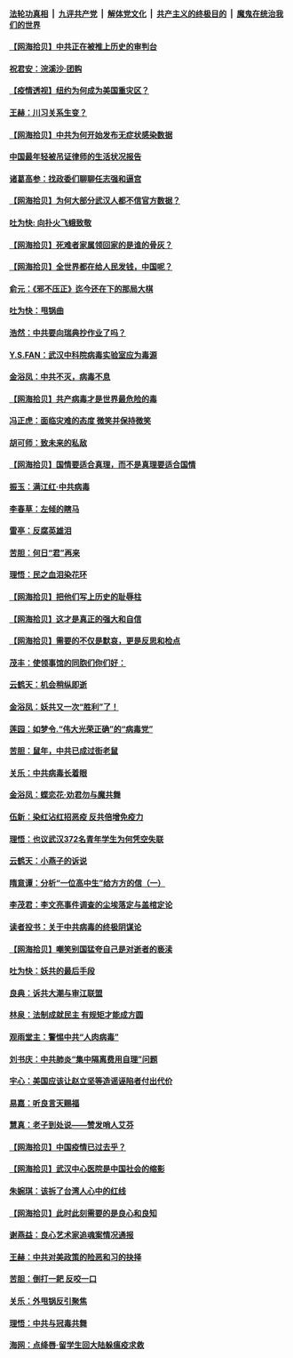####  [法轮功真相](../../../../basic/blob/master/README.md?t=04050430) &nbsp;|&nbsp; [九评共产党](../../../../9ping.md/blob/master/README.md?t=04050430) &nbsp;|&nbsp; [解体党文化](../../../../jtdwh.md/blob/master/README.md?t=04050430)  &nbsp;|&nbsp; [共产主义的终极目的](../../../../gczydzjmd.md/blob/master/README.md?t=04050430) &nbsp;|&nbsp; [魔鬼在统治我们的世界](../../../../mgztzwmdsj.md/blob/master/README.md?t=04050430) 

#### [【网海拾贝】中共正在被推上历史的审判台](../pages/nsc993/n12002620.md?t=04050430) 

#### [祝君安：浣溪沙·团购](../pages/nsc993/n12002413.md?t=04050430) 

#### [【疫情透视】纽约为何成为美国重灾区？](../pages/nsc993/n12001518.md?t=04050430) 

#### [王赫：川习关系生变？](../pages/nsc993/n11999519.md?t=04050430) 

#### [【网海拾贝】中共为何开始发布无症状感染数据](../pages/nsc993/n11997270.md?t=04050430) 

#### [中国最年轻被吊证律师的生活状况报告](../pages/nsc993/n11995095.md?t=04050430) 

#### [诸葛高参：找政委们聊聊任志强和逼宫](../pages/nsc993/n11993193.md?t=04050430) 

#### [【网海拾贝】为何大部分武汉人都不信官方数据？](../pages/nsc993/n11994015.md?t=04050430) 

#### [吐为快: 向扑火飞蛾致敬](../pages/nsc993/n11993324.md?t=04050430) 

#### [【网海拾贝】死难者家属领回家的是谁的骨灰？](../pages/nsc993/n11990938.md?t=04050430) 

#### [【网海拾贝】全世界都在给人民发钱，中国呢？](../pages/nsc993/n11989723.md?t=04050430) 

#### [俞元：《邪不压正》迄今还在下的那局大棋](../pages/nsc993/n11989162.md?t=04050430) 

#### [吐为快：甩锅曲](../pages/nsc993/n11988323.md?t=04050430) 

#### [浩然：中共要向瑞典抄作业了吗？](../pages/nsc993/n11988046.md?t=04050430) 

#### [Y.S.FAN：武汉中科院病毒实验室应为毒源](../pages/nsc993/n11987185.md?t=04050430) 

#### [金浴凤：中共不灭，病毒不息](../pages/nsc993/n11984947.md?t=04050430) 

#### [【网海拾贝】共产病毒才是世界最危险的毒](../pages/nsc993/n11984863.md?t=04050430) 

#### [冯正虎：面临灾难的态度 微笑并保持微笑](../pages/nsc993/n11984764.md?t=04050430) 

#### [胡可师：致未来的私敌](../pages/nsc993/n11984718.md?t=04050430) 

#### [【网海拾贝】国情要适合真理，而不是真理要适合国情](../pages/nsc993/n11982864.md?t=04050430) 

#### [振玉：满江红·中共病毒](../pages/nsc993/n11976805.md?t=04050430) 

#### [李春草：左倾的瞎马](../pages/nsc993/n11976792.md?t=04050430) 

#### [雷亭：反腐英雄泪](../pages/nsc993/n11976283.md?t=04050430) 

#### [苦胆：何日“君”再来](../pages/nsc993/n11976469.md?t=04050430) 

#### [理悟：民之血泪染花环](../pages/nsc993/n11976262.md?t=04050430) 

#### [【网海拾贝】把他们写上历史的耻辱柱](../pages/nsc993/n11975802.md?t=04050430) 

#### [【网海拾贝】这才是真正的强大和自信](../pages/nsc993/n11973195.md?t=04050430) 

#### [【网海拾贝】需要的不仅是默哀，更是反思和检点](../pages/nsc993/n11969417.md?t=04050430) 

#### [茂丰：使领事馆的同胞们你们好：](../pages/nsc993/n11966111.md?t=04050430) 

#### [云鹤天：机会稍纵即逝](../pages/nsc993/n11966095.md?t=04050430) 

#### [金浴凤：妖共又一次“胜利”了！](../pages/nsc993/n11964685.md?t=04050430) 

#### [莲园：如梦令.“伟大光荣正确”的“病毒党”](../pages/nsc993/n11964567.md?t=04050430) 

#### [苦胆：鼠年，中共已成过街老鼠](../pages/nsc993/n11963931.md?t=04050430) 

#### [关乐：中共病毒长着眼](../pages/nsc993/n11963008.md?t=04050430) 

#### [金浴凤：蝶恋花‧劝君勿与魔共舞](../pages/nsc993/n11962977.md?t=04050430) 

#### [伍新：染红沾红招恶疫 反共倍增免疫力](../pages/nsc993/n11962505.md?t=04050430) 

#### [理悟：也议武汉372名青年学生为何凭空失联](../pages/nsc993/n11961013.md?t=04050430) 

#### [云鹤天：小燕子的诉说](../pages/nsc993/n11961006.md?t=04050430) 

#### [隋意谭：分析“一位高中生”给方方的信（一）](../pages/nsc993/n11960992.md?t=04050430) 

#### [李茂君：李文亮事件调查的尘埃落定与盖棺定论](../pages/nsc993/n11960956.md?t=04050430) 

#### [读者投书：关于中共病毒的终极阴谋论](../pages/nsc993/n11960396.md?t=04050430) 

#### [【网海拾贝】嘲笑别国猛夸自己是对逝者的亵渎](../pages/nsc993/n11953787.md?t=04050430) 

#### [吐为快：妖共的最后手段](../pages/nsc993/n11953575.md?t=04050430) 

#### [良典：诉共大潮与审江联盟](../pages/nsc993/n11953551.md?t=04050430) 

#### [林泉：法制成就民主 有规矩才能成方圆](../pages/nsc993/n11953452.md?t=04050430) 

#### [观雨堂主：警惕中共“人肉病毒”](../pages/nsc993/n11951260.md?t=04050430) 

#### [刘书庆：中共肺炎“集中隔离费用自理”问题](../pages/nsc993/n11950783.md?t=04050430) 

#### [宇心：美国应该让赵立坚等造谣诬陷者付出代价](../pages/nsc993/n11950309.md?t=04050430) 

#### [易嘉：听良言天赐福](../pages/nsc993/n11949334.md?t=04050430) 

#### [慧真：老子到处说——赞发哨人艾芬](../pages/nsc993/n11949274.md?t=04050430) 

#### [【网海拾贝】中国疫情已过去乎？](../pages/nsc993/n11949052.md?t=04050430) 

#### [【网海拾贝】武汉中心医院是中国社会的缩影](../pages/nsc993/n11946574.md?t=04050430) 

#### [朱婉琪：该拆了台湾人心中的红线](../pages/nsc993/n11946959.md?t=04050430) 

#### [【网海拾贝】此时此刻需要的是良心和良知](../pages/nsc993/n11945471.md?t=04050430) 

#### [谢燕益：良心艺术家追魂案情况通报](../pages/nsc993/n11945327.md?t=04050430) 

#### [王赫：中共对美政策的险恶和习的抉择](../pages/nsc993/n11944942.md?t=04050430) 

#### [苦胆：倒打一耙 反咬一口](../pages/nsc993/n11944542.md?t=04050430) 

#### [关乐：外甩锅反引聚焦](../pages/nsc993/n11944211.md?t=04050430) 

#### [理悟：中共与冠毒共舞](../pages/nsc993/n11944197.md?t=04050430) 

#### [海网：点绛唇‧留学生回大陆躲瘟疫求救](../pages/nsc993/n11944043.md?t=04050430) 

